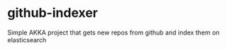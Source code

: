 # github-indexer
Simple AKKA project that gets new repos from github and index them on elasticsearch
